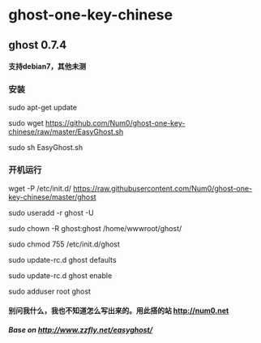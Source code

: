 # ghost-one-key-chinese
## ghost 0.7.4
#### 支持debian7，其他未测
### 安装
sudo apt-get update

sudo wget https://github.com/Num0/ghost-one-key-chinese/raw/master/EasyGhost.sh

sudo sh EasyGhost.sh
### 开机运行
wget -P /etc/init.d/ https://raw.githubusercontent.com/Num0/ghost-one-key-chinese/master/ghost

sudo useradd -r ghost -U

sudo chown -R ghost:ghost /home/wwwroot/ghost/

sudo chmod 755 /etc/init.d/ghost 

sudo update-rc.d ghost defaults

sudo update-rc.d ghost enable

sudo adduser root ghost
#### 别问我什么，我也不知道怎么写出来的。用此搭的站 http://num0.net
##### Base on http://www.zzfly.net/easyghost/
